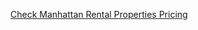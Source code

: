 [Check Manhattan Rental Properties Pricing](https://nbviewer.org/github/OleksiyVarfolomiyev/Manhattan-Rental-Properties-Pricing/blob/main/Manhattan_Rental_Properties_Pricing.ipynb)
